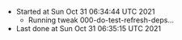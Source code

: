   - Started at Sun Oct 31 06:34:44 UTC 2021
    - Running tweak 000-do-test-refresh-deps...
  - Last done at Sun Oct 31 06:35:15 UTC 2021

